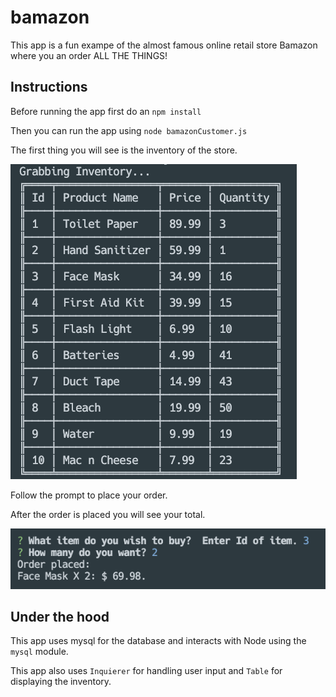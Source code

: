 # bamazon

This app is a fun exampe of the almost famous online retail store Bamazon where you an order ALL THE THINGS!

## Instructions

Before running the app first do an `npm install`

Then you can run the app using `node bamazonCustomer.js`

The first thing you will see is the inventory of the store.

![image](/assets/images/img1.png)

Follow the prompt to place your order.

After the order is placed you will see your total.

![image](/assets/images/img2.png)


## Under the hood

This app uses mysql for the database and interacts with Node using the `mysql` module.

This app also uses `Inquierer` for handling user input and `Table` for displaying the inventory.
